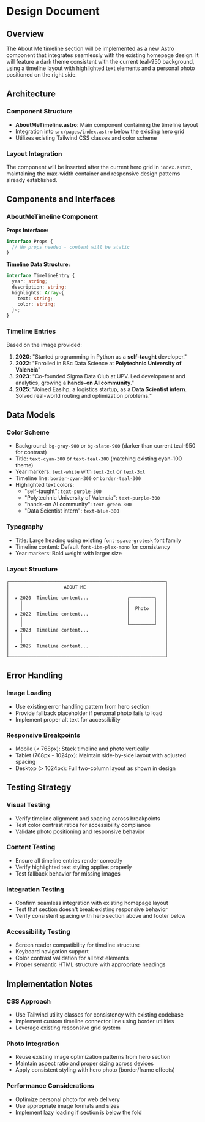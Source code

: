 # Design Document

## Overview

The About Me timeline section will be implemented as a new Astro component that integrates seamlessly with the existing homepage design. It will feature a dark theme consistent with the current teal-950 background, using a timeline layout with highlighted text elements and a personal photo positioned on the right side.

## Architecture

### Component Structure
- **AboutMeTimeline.astro**: Main component containing the timeline layout
- Integration into `src/pages/index.astro` below the existing hero grid
- Utilizes existing Tailwind CSS classes and color scheme

### Layout Integration
The component will be inserted after the current hero grid in `index.astro`, maintaining the max-width container and responsive design patterns already established.

## Components and Interfaces

### AboutMeTimeline Component

**Props Interface:**
```typescript
interface Props {
  // No props needed - content will be static
}
```

**Timeline Data Structure:**
```typescript
interface TimelineEntry {
  year: string;
  description: string;
  highlights: Array<{
    text: string;
    color: string;
  }>;
}
```

### Timeline Entries
Based on the image provided:

1. **2020**: "Started programming in Python as a **self-taught** developer."
2. **2022**: "Enrolled in BSc Data Science at **Polytechnic University of Valencia**"
3. **2023**: "Co-founded Sigma Data Club at UPV. Led development and analytics, growing a **hands-on AI community**."
4. **2025**: "Joined Easihp, a logistics startup, as a **Data Scientist intern**. Solved real-world routing and optimization problems."

## Data Models

### Color Scheme
- Background: `bg-gray-900` or `bg-slate-900` (darker than current teal-950 for contrast)
- Title: `text-cyan-300` or `text-teal-300` (matching existing cyan-100 theme)
- Year markers: `text-white` with `text-2xl` or `text-3xl`
- Timeline line: `border-cyan-300` or `border-teal-300`
- Highlighted text colors:
  - "self-taught": `text-purple-300`
  - "Polytechnic University of Valencia": `text-purple-300`
  - "hands-on AI community": `text-green-300`
  - "Data Scientist intern": `text-blue-300`

### Typography
- Title: Large heading using existing `font-space-grotesk` font family
- Timeline content: Default `font-ibm-plex-mono` for consistency
- Year markers: Bold weight with larger size

### Layout Structure
```
┌─────────────────────────────────────────────────────────┐
│                    ABOUT ME                             │
│                                                         │
│  ★ 2020  Timeline content...              ┌─────────┐   │
│    │                                      │         │   │
│    │                                      │  Photo  │   │
│  ★ 2022  Timeline content...              │         │   │
│    │                                      │         │   │
│    │                                      └─────────┘   │
│  ★ 2023  Timeline content...                            │
│    │                                                    │
│    │                                                    │
│  ★ 2025  Timeline content...                            │
│                                                         │
└─────────────────────────────────────────────────────────┘
```

## Error Handling

### Image Loading
- Use existing error handling pattern from hero section
- Provide fallback placeholder if personal photo fails to load
- Implement proper alt text for accessibility

### Responsive Breakpoints
- Mobile (< 768px): Stack timeline and photo vertically
- Tablet (768px - 1024px): Maintain side-by-side layout with adjusted spacing
- Desktop (> 1024px): Full two-column layout as shown in design

## Testing Strategy

### Visual Testing
- Verify timeline alignment and spacing across breakpoints
- Test color contrast ratios for accessibility compliance
- Validate photo positioning and responsive behavior

### Content Testing
- Ensure all timeline entries render correctly
- Verify highlighted text styling applies properly
- Test fallback behavior for missing images

### Integration Testing
- Confirm seamless integration with existing homepage layout
- Test that section doesn't break existing responsive behavior
- Verify consistent spacing with hero section above and footer below

### Accessibility Testing
- Screen reader compatibility for timeline structure
- Keyboard navigation support
- Color contrast validation for all text elements
- Proper semantic HTML structure with appropriate headings

## Implementation Notes

### CSS Approach
- Use Tailwind utility classes for consistency with existing codebase
- Implement custom timeline connector line using border utilities
- Leverage existing responsive grid system

### Photo Integration
- Reuse existing image optimization patterns from hero section
- Maintain aspect ratio and proper sizing across devices
- Apply consistent styling with hero photo (border/frame effects)

### Performance Considerations
- Optimize personal photo for web delivery
- Use appropriate image formats and sizes
- Implement lazy loading if section is below the fold